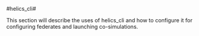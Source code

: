 #helics_cli#

This section will describe the uses of helics_cli and how to configure it for configuring federates and launching co-simulations.